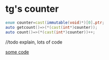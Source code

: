 # tg's counter


```d
enum counter=cast(immutable(void)*)[0].ptr;
auto getcount()=>(*(cast(int*)counter));
auto count()=>(*(cast(int*)counter))++;
```

//todo explain, lots of code

[some code](appendable.d)

